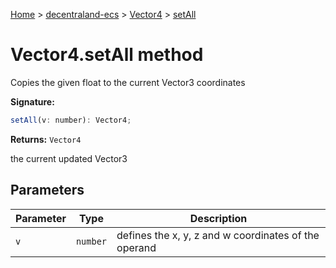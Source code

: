 [Home](./index) &gt; [decentraland-ecs](./decentraland-ecs.md) &gt; [Vector4](./decentraland-ecs.vector4.md) &gt; [setAll](./decentraland-ecs.vector4.setall.md)

# Vector4.setAll method

Copies the given float to the current Vector3 coordinates

**Signature:**
```javascript
setAll(v: number): Vector4;
```
**Returns:** `Vector4`

the current updated Vector3

## Parameters

|  Parameter | Type | Description |
|  --- | --- | --- |
|  `v` | `number` | defines the x, y, z and w coordinates of the operand |


